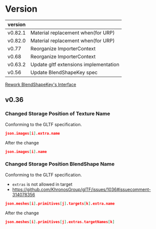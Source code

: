 # Version

| version |                                       |
|---------|---------------------------------------|
| v0.82.1 | Material replacement when(for URP)    |
| v0.82.0 | Material replacement when(for URP)    |
| v0.77   | Reorganize ImporterContext            |
| v0.68   | Reorganize ImporterContext            |
| v0.63.2 | Update gltf extensions implementation |
| v0.56   | Update BlendShapeKey spec             |

[Rework BlendShapeKey's Interface](https://github.com/vrm-c/UniVRM/wiki/ReleaseNote-v0.56.0%28en%29#reworks-blendshapekeys-interface)

## v0.36

### Changed Storage Position of Texture Name

Conforming to the GLTF specification.

```json
json.images[i].extra.name
```

After the change

```json
json.images[i].name
```

### Changed Storage Position BlendShape Name

Conforming to the GLTF specification.

* `extras` is not allowed in target
* https://github.com/KhronosGroup/glTF/issues/1036#issuecomment-314078356 

```json
json.meshes[i].primitives[j].targets[k].extra.name
```

After the change 

```json
json.meshes[i].primitives[j].extras.targetNames[k]
```
